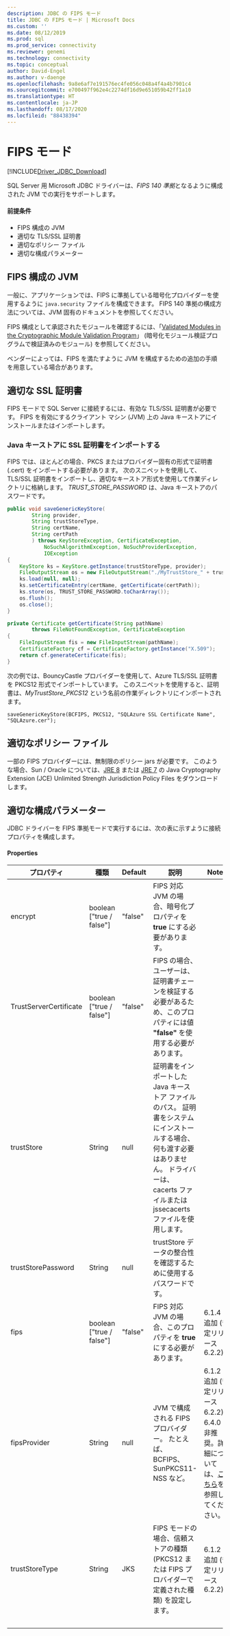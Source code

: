 ```yaml
---
description: JDBC の FIPS モード
title: JDBC の FIPS モード | Microsoft Docs
ms.custom: ''
ms.date: 08/12/2019
ms.prod: sql
ms.prod_service: connectivity
ms.reviewer: genemi
ms.technology: connectivity
ms.topic: conceptual
author: David-Engel
ms.author: v-daenge
ms.openlocfilehash: 9a8e6af7e191576ec4fe056c048a4f4a4b7901c4
ms.sourcegitcommit: e700497f962e4c2274df16d9e651059b42ff1a10
ms.translationtype: HT
ms.contentlocale: ja-JP
ms.lasthandoff: 08/17/2020
ms.locfileid: "88438394"
---
```

# <a name="fips-mode"></a>FIPS モード

[!INCLUDE[Driver_JDBC_Download](../../includes/driver_jdbc_download.md)]

SQL Server 用 Microsoft JDBC ドライバーは、*FIPS 140 準拠*となるように構成された JVM での実行をサポートします。

#### <a name="prerequisites"></a>前提条件

- FIPS 構成の JVM
- 適切な TLS/SSL 証明書
- 適切なポリシー ファイル
- 適切な構成パラメーター

## <a name="fips-configured-jvm"></a>FIPS 構成の JVM

一般に、アプリケーションでは、FIPS に準拠している暗号化プロバイダーを使用するように `java.security` ファイルを構成できます。 FIPS 140 準拠の構成方法については、JVM 固有のドキュメントを参照してください。

FIPS 構成として承認されたモジュールを確認するには、「[Validated Modules in the Cryptographic Module Validation Program](https://csrc.nist.gov/Projects/cryptographic-module-validation-program/Validated-Modules)」 (暗号化モジュール検証プログラムで検証済みのモジュール) を参照してください。

ベンダーによっては、FIPS を満たすように JVM を構成するための追加の手順を用意している場合があります。

## <a name="appropriate-ssl-certificate"></a>適切な SSL 証明書
FIPS モードで SQL Server に接続するには、有効な TLS/SSL 証明書が必要です。 FIPS を有効にするクライアント マシン (JVM) 上の Java キーストアにインストールまたはインポートします。

### <a name="importing-ssl-certificate-in-java-keystore"></a>Java キーストアに SSL 証明書をインポートする
FIPS では、ほとんどの場合、PKCS またはプロバイダー固有の形式で証明書 (.cert) をインポートする必要があります。
次のスニペットを使用して、TLS/SSL 証明書をインポートし、適切なキーストア形式を使用して作業ディレクトリに格納します。 _TRUST\_STORE\_PASSWORD_ は、Java キーストアのパスワードです。

```java
public void saveGenericKeyStore(
        String provider,
        String trustStoreType,
        String certName,
        String certPath
        ) throws KeyStoreException, CertificateException,
            NoSuchAlgorithmException, NoSuchProviderException,
            IOException
{
    KeyStore ks = KeyStore.getInstance(trustStoreType, provider);
    FileOutputStream os = new FileOutputStream("./MyTrustStore_" + trustStoreType);
    ks.load(null, null);
    ks.setCertificateEntry(certName, getCertificate(certPath));
    ks.store(os, TRUST_STORE_PASSWORD.toCharArray());
    os.flush();
    os.close();
}

private Certificate getCertificate(String pathName)
        throws FileNotFoundException, CertificateException
{
    FileInputStream fis = new FileInputStream(pathName);
    CertificateFactory cf = CertificateFactory.getInstance("X.509");
    return cf.generateCertificate(fis);
}
```

次の例では、BouncyCastle プロバイダーを使用して、Azure TLS/SSL 証明書を PKCS12 形式でインポートしています。 このスニペットを使用すると、証明書は、_MyTrustStore\_PKCS12_ という名前の作業ディレクトリにインポートされます。

`saveGenericKeyStore(BCFIPS, PKCS12, "SQLAzure SSL Certificate Name", "SQLAzure.cer");`

## <a name="appropriate-policy-files"></a>適切なポリシー ファイル
一部の FIPS プロバイダーには、無制限のポリシー jars が必要です。 このような場合、Sun / Oracle については、[JRE 8](https://www.oracle.com/technetwork/java/javase/downloads/jce8-download-2133166.html) または [JRE 7](https://www.oracle.com/technetwork/java/javase/downloads/jce-7-download-432124.html) の Java Cryptography Extension (JCE) Unlimited Strength Jurisdiction Policy Files をダウンロードします。 

## <a name="appropriate-configuration-parameters"></a>適切な構成パラメーター
JDBC ドライバーを FIPS 準拠モードで実行するには、次の表に示すように接続プロパティを構成します。 

#### <a name="properties"></a>Properties 

|プロパティ|種類|Default|説明|Notes|
|---|---|---|---|---|
|encrypt|boolean ["true / false"]|"false"|FIPS 対応 JVM の場合、暗号化プロパティを **true** にする必要があります。||
|TrustServerCertificate|boolean ["true / false"]|"false"|FIPS の場合、ユーザーは、証明書チェーンを検証する必要があるため、このプロパティには値 **"false"** を使用する必要があります。 ||
|trustStore|String|null|証明書をインポートした Java キーストア ファイルのパス。 証明書をシステムにインストールする場合、何も渡す必要はありません。 ドライバーは、cacerts ファイルまたは jssecacerts ファイルを使用します。||
|trustStorePassword|String|null|trustStore データの整合性を確認するために使用するパスワードです。||
|fips|boolean ["true / false"]|"false"|FIPS 対応 JVM の場合、このプロパティを **true** にする必要があります。|6\.1.4 で追加 (安定リリース 6.2.2)||
|fipsProvider|String|null|JVM で構成される FIPS プロバイダー。 たとえば、BCFIPS、SunPKCS11-NSS など。 |6\.1.2 で追加 (安定リリース 6.2.2)、6.4.0 で非推奨。詳細については、[こちら](https://github.com/Microsoft/mssql-jdbc/pull/460)を参照してください。|
|trustStoreType|String|JKS|FIPS モードの場合、信頼ストアの種類 (PKCS12 または FIPS プロバイダーで定義された種類) を設定します。 |6\.1.2 で追加 (安定リリース 6.2.2)||
| &nbsp; | &nbsp; | &nbsp; | &nbsp; | &nbsp; |
